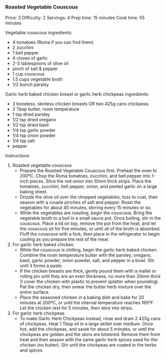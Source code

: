 ### Roasted Vegetable Couscous ###
Price: 3
Difficulty: 2
Servings: 4
Prep time: 15 minutes
Cook time: 55 minutes

Vegetable couscous ingredients:

- 4 tomatoes (Roma if you can find them)
- 2 zucchini
- 1 bell pepper
- 4 cloves of garlic
- 2-3 tablespoons of olive oil
- pinch of salt & pepper
- 1 cup couscous
- 1.5 cups vegetable broth
- 1/2 bunch parsley

Garlic herb baked chicken breast or garlic herb chickpeas ingredients:

- 2 boneless, skinless chicken breasts OR two 425g cans chickpeas
- 2 Tbsp butter, room temperature
- 1 tsp dried parsley
- 1/2 tsp dried oregano
- 1/2 tsp dried basil
- 1/4 tsp garlic powder
- 1/4 tsp onion powder
- 1/4 tsp salt
- pepper

Instructions
1. Roasted vegetable couscous
    - Prepare the Roasted Vegetable Couscous first. Preheat the oven to 200ºC. Chop the Roma tomatoes, zucchini, and bell pepper into 1-inch pieces. Slice the red onion into 10mm thick strips. Place the tomatoes, zucchini, bell pepper, onion, and peeled garlic on a large baking sheet.
    - Drizzle the olive oil over the chopped vegetables, toss to coat, then season with a couple pinches of salt and pepper. Roast the vegetables for about 45 minutes, stirring every 15 minutes or so.
    - While the vegetables are roasting, begin the couscous. Bring the vegetable broth to a boil in a small sauce pot. Once boiling, stir in the couscous. Place a lid on top, remove the pot from the heat, and let the couscous sit for five minutes, or until all of the broth is absorbed. Fluff the couscous with a fork, then place in the refrigerator to begin cooling as you prepare the rest of the meal.
2. For garlic herb baked chicken
    - While the couscous is chilling, begin the garlic herb baked chicken. Combine the room temperature butter with the parsley, oregano, basil, garlic powder, onion powder, salt, and pepper in a bowl. Stir until it forms a paste.
    - If the chicken breasts are thick, gently pound them with a mallet or rolling pin until they are an even thickness, no more than 20mm thick (I cover the chicken with plastic to prevent splatter when pounding). Pat the chicken dry, then smear the butter herb mixture over the entire surface.
    - Place the seasoned chicken in a baking dish and bake for 20 minutes at 200ºC, or until the internal temperature reaches 165ºF. Let the chicken rest for 5 minutes, then slice into strips.
3. For garlic herb chickpeas
    - To make Garlic Herb Chickpeas instead, rinse and drain 2 425g cans of chickpeas. Heat 1 Tbsp oil in a large skillet over medium. Once hot, add the chickpeas, and sauté for about 5 minutes, or until the chickpeas are golden and the skins are blistered. Remove them from heat and then season with the same garlic herb spices used for the chicken (no butter). Stir until the chickpeas are coated in the herbs and spices.
